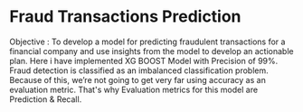 # Fraud Transactions Prediction
Objective : To develop a model for predicting fraudulent transactions for a financial company and use insights from the model to develop an actionable plan. 
Here i have implemented XG BOOST Model with Precision of 99%.
Fraud detection is classified as an imbalanced classification problem. Because of this, we’re not going to get very far using accuracy as an evaluation metric.
That's why Evaluation metrics for this model are Prediction & Recall.
